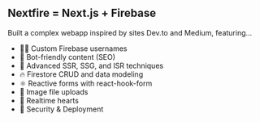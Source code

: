 ## Nextfire = Next.js + Firebase

Built a complex webapp inspired by sites Dev.to and Medium, featuring...

- 👨‍🎤 Custom Firebase usernames
- 📰 Bot-friendly content (SEO)
- 🦾 Advanced SSR, SSG, and ISR techniques
- 🔥 Firestore CRUD and data modeling
- ⚛️ Reactive forms with react-hook-form
- 📂 Image file uploads
- 💞 Realtime hearts
- 🚀 Security & Deployment




